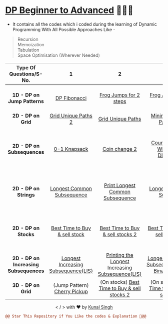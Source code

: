 # [DP Beginner to Advanced](https://github.com/singhkunal01/Dynamic-Programming) 👨🏻‍💻

- It contains all the codes which i coded during the learning of Dynamic Programming With All Possible Approaches Like -
> Recursion \
> Memoization \
> Tabulation \
> Space Optimisation (Wherever Needed)

| Type Of Questions/S-No. | 1  | 2 | 3 | 4 | 5 | 6 | 7 | 8 | 9 | 10 | 11 |
| :---: | :---: | :---: | :---: | :---: | :---: | :---: | :---: | :---: |:---: | :---: | :---: |
| **1D -  DP on Jump Patterns** | [DP Fibonacci](https://bit.ly/3PM5DP9) | [Frog Jumps for 2 steps](https://bit.ly/3wmV9yU) | [Frog Jumps for K steps](https://bit.ly/3Cosy01) | [Horse Robber 2](https://bit.ly/3wqzshv) | [Maximum sum of non-adjacent elements(House Robber)](https://bit.ly/3PF8n0Q) | [N-stairs](https://bit.ly/3KeQ2GQ) |  - |  - |  - |  - |  - |  - |
| **2D - DP on Grid** | [Grid Unique Paths 2](https://bit.ly/3Tce49t) | [Grid Unique Paths](https://bit.ly/3chP3cc) | [Minimum Falling Path Sum](https://bit.ly/3dPaBxm) | [Minimum Path Sum](https://bit.ly/3AIQqtT) | [Ninja  Training](https://bit.ly/3AIQzNX) | - |  - |  - |  - |  - |  - |  - |
| **2D - DP on Subsequences** | [0-1 Knapsack](https://bit.ly/3AGvXWO) | [Coin change 2](https://bit.ly/3KeYHJj) |[Count Partitions With Given Difference](https://bit.ly/3bYGS4y) | [Count Subset with sum K](https://bit.ly/3SRVyCZ) | [Minimum Coins](https://bit.ly/3CtzxVA) | [Partition Equal subset sum](https://bit.ly/3CJBHAD) | [Partition a set into two subsets such that the difference of subset sums is minimum](https://bit.ly/3AGv14K)|  [Rod Cutting Problem](https://bit.ly/3AJ1oQ7) | [Subset Sum Equals to Target](https://bit.ly/3R4dc4J) |  [Target sum](https://bit.ly/3PMSYM2) |  [Unbounded Knapsack](https://bit.ly/3AlfMwI) |
| **2D - DP on Strings** | [Longest Common Subsequence](https://bit.ly/3dTbvZR) | [Print Longest Common Subsequence](https://bit.ly/3corIFM) | [Longest Common Substring](https://bit.ly/3PFZzYF) |[Longest Palindromic Subsequence](https://bit.ly/3d0SPY7) | [Minimum Insertions To convert a string into Palindromic String](https://bit.ly/3wHR48O) | [Minimum Number of Insertion-Deletions to Make both strings Equal](https://bit.ly/3Kwt5Pw) |  [Shortest Common Supersequence](https://bit.ly/3pUyZ3n) | (String Matching) [Distinct Subsequences](https://bit.ly/3RkIe8N) | (String Matching)  [Edit Distance](https://bit.ly/3x2V18j) | (String Matching)  [Wildcard Matching](https://bit.ly/3AxhcUR) | -| 
| **2D - DP on Stocks** | [Best Time to Buy & sell stock](https://bit.ly/3KVu9Na) | [Best Time to Buy & sell stocks 2](https://bit.ly/3RGyc1J) | [Best Time to Buy & sell stocks 3](https://bit.ly/3TJumGX) |[Best Time to Buy & sell stocks 4](https://bit.ly/3APhDds) | [Best Time to Buy & Sell stock with Cooldown](https://bit.ly/3eqcctV) | [Minimum Number of Insertion-Deletions to Make both strings Equal](https://bit.ly/3qaCkLZ) |  - |   - |  - | -  | - | 
|  **2D - DP on Increasing Subsequences** |   [Longest Increasing Subsequence(LIS)](https://bit.ly/3AVDO1H) |  [Printing the Longest Increasing Subsequence(LIS)](https://bit.ly/3BuGu7N) | [Longest Increasing Subsequence(LIS)-Binary Search](https://bit.ly/3Qw2l2X)  | [Largest Divisible Subset(LIS)](https://bit.ly/3xd7JkB) | [Longest String chain](https://bit.ly/3BwAcom) |  [Longest Bitonic Subsequence](https://bit.ly/3qLf5Zj) |  [Number of Longest Increasing Subsequences](https://bit.ly/3B9iplL) |  - |  - |  - |  - | 
| **3D - DP on Grid** | (Jump Pattern) [Cherry Pickup](https://bit.ly/3dMhEXz) | (On stocks) [Best Time to Buy & sell stocks 2](https://bit.ly/3RGyc1J) | (On stocks) [Best Time to Buy & sell stocks 3](https://bit.ly/3TJumGX) |- | - | - |  - |  - |  - |  - |  - | 

<p align="center">&lt; / &gt; with ❤️ by <a href="https://github.com/singhkunal01">Kunal Singh</a></p>

```diff
@@ Star This Repository if You Like the codes & Explanation 🌟@@
 ```

